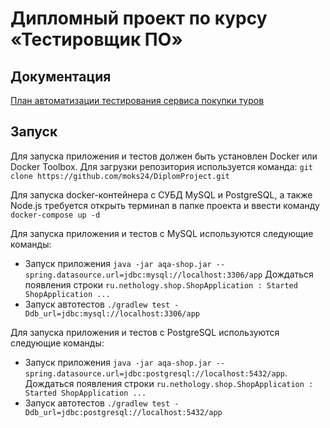 # Дипломный проект по курсу «Тестировщик ПО»
## Документация

[План автоматизации тестирования сервиса покупки туров ](https://github.com/moks24/DiplomProject/blob/master/documents/Plan.md)
## Запуск
Для запуска приложения и тестов  должен быть установлен Docker или Docker Toolbox.
Для загрузки репозитория используется команда: `git clone https://github.com/moks24/DiplomProject.git`

Для запуска docker-контейнера с СУБД MySQL и PostgreSQL, а также Node.js требуется открыть терминал в папке проекта и ввести команду `docker-compose up -d`

Для запуска приложения и тестов с MySQL используются следующие команды:

- Запуск приложения `java -jar aqa-shop.jar --spring.datasource.url=jdbc:mysql://localhost:3306/app`
 Дождаться появления строки `ru.nethology.shop.ShopApplication : Started ShopApplication ...`
- Запуск автотестов `./gradlew test -Ddb_url=jdbc:mysql://localhost:3306/app`

Для запуска приложения и тестов с PostgreSQL используются следующие команды:

- Запуск приложения `java -jar aqa-shop.jar --spring.datasource.url=jdbc:postgresql://localhost:5432/app`.
Дождаться появления строки `ru.nethology.shop.ShopApplication : Started ShopApplication ...`
- Запуск автотестов `./gradlew test -Ddb_url=jdbc:postgresql://localhost:5432/app`


